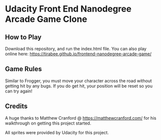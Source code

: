 Udacity Front End Nanodegree Arcade Game Clone
===============================

## How to Play
Download this repository, and run the index.html file.
You can also play online here: https://tirabee.github.io/frontend-nanodegree-arcade-game/

## Game Rules
Similar to Frogger, you must move your character across the road without getting hit by any bugs. If you do get hit, your position will be reset so you can try again!

## Credits
A huge thanks to Matthew Cranford @ https://matthewcranford.com/ for his walkthrough on getting this project started.

All sprites were provided by Udacity for this project.
